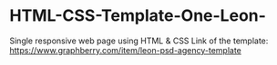 # HTML-CSS-Template-One-Leon-
Single responsive web page using HTML &amp; CSS
Link of the template:
https://www.graphberry.com/item/leon-psd-agency-template
